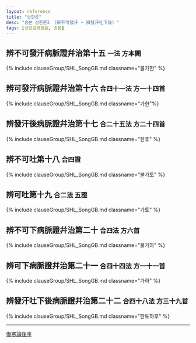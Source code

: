 ```yaml
---
layout: reference
title: "상한론"
desc: "송본 상한론3 〔辨不可發汗 ∽ 辨發汗吐下後〕"
tags: [상한금궤원문, 송본]
---
```


## 辨不可發汗病脈證幷治第十五 <small>一法 方本闕</small>

{% include clauseGroup/SHL_SongGB.md classname="불가한" %}

## 辨可發汗病脈證幷治第十六 <small>合四十一法 方一十四首</small>

{% include clauseGroup/SHL_SongGB.md classname="가한"%}

## 辨發汗後病脈證幷治第十七 <small>合二十五法 方二十四首</small>

{% include clauseGroup/SHL_SongGB.md classname="한후" %}

## 辨不可吐第十八 <small>合四證</small>

{% include clauseGroup/SHL_SongGB.md classname="불가토" %}

## 辨可吐第十九 <small>合二法 五證</small>

{% include clauseGroup/SHL_SongGB.md classname="가토" %}

## 辨不可下病脈證幷治第二十 <small>合四法 方六首</small>

{% include clauseGroup/SHL_SongGB.md classname="불가하" %}

## 辨可下病脈證幷治第二十一 <small>合四十四法 方一十一首</small>

{% include clauseGroup/SHL_SongGB.md classname="가하" %}

## 辨發汗吐下後病脈證幷治第二十二 <small>合四十八法 方三十九首</small>

{% include clauseGroup/SHL_SongGB.md classname="한토하후" %}

***

[傷寒論後序]({{site.baseurl}}/reference/Books/Shanghanlun/Foreword/상한론_후서)
